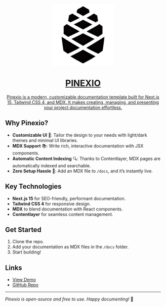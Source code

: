 <a href="https://pinexio.vercel.app/">
<p align="center">
  <img src="./public/logos/pinedocs.png"  align="center" alt="fox logo" width="200px">
  <h1 align="center"> PINEXIO </h1>
  <p align="center">
   Pinexio is a modern, customizable documentation template built for Next.js 15, Tailwind CSS 4, and MDX. It makes creating, managing, and presenting your project documentation effortless.
  </p>
</p>
</a>


## Why Pinexio?

- **Customizable UI** 🌈: Tailor the design to your needs with light/dark themes and minimal UI libraries.
- **MDX Support** 📚: Write rich, interactive documentation with JSX components.
- **Automatic Content Indexing** 🔍: Thanks to Contentlayer, MDX pages are automatically indexed and searchable.
- **Zero Setup Hassle** 🚀: Add an MDX file to `/docs`, and it’s instantly live.
  
## Key Technologies

- **Next.js 15** for SEO-friendly, performant documentation.
- **Tailwind CSS 4** for responsive design.
- **MDX** to blend documentation with React components.
- **Contentlayer** for seamless content management.

## Get Started

1. Clone the repo.
2. Add your documentation as MDX files in the `/docs` folder.
3. Start building!

## Links

- [View Demo](https://pinexio.vercel.app)
- [GitHub Repo](https://github.com/sanjayc208/pinexio)

---

*Pinexio is open-source and free to use. Happy documenting!* 🚀
